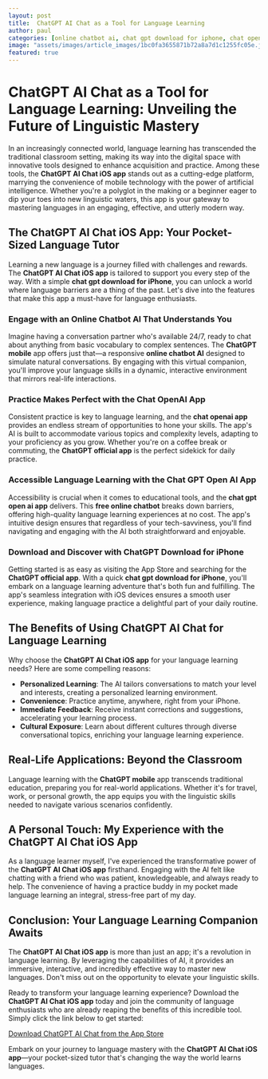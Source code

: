 ```yaml
---
layout: post
title:  ChatGPT AI Chat as a Tool for Language Learning
author: paul
categories: [online chatbot ai, chat gpt download for iphone, chat openai app, chatgpt mobile, chat gpt open ai app, chatgpt official app, free online chatbot]
image: "assets/images/article_images/1bc0fa3655871b72a8a7d1c1255fc05e.jpg"
featured: true
---
```


# ChatGPT AI Chat as a Tool for Language Learning: Unveiling the Future of Linguistic Mastery

In an increasingly connected world, language learning has transcended the traditional classroom setting, making its way into the digital space with innovative tools designed to enhance acquisition and practice. Among these tools, the **ChatGPT AI Chat iOS app** stands out as a cutting-edge platform, marrying the convenience of mobile technology with the power of artificial intelligence. Whether you're a polyglot in the making or a beginner eager to dip your toes into new linguistic waters, this app is your gateway to mastering languages in an engaging, effective, and utterly modern way.

## The ChatGPT AI Chat iOS App: Your Pocket-Sized Language Tutor

Learning a new language is a journey filled with challenges and rewards. The **ChatGPT AI Chat iOS app** is tailored to support you every step of the way. With a simple **chat gpt download for iPhone**, you can unlock a world where language barriers are a thing of the past. Let's dive into the features that make this app a must-have for language enthusiasts.

### Engage with an Online Chatbot AI That Understands You

Imagine having a conversation partner who's available 24/7, ready to chat about anything from basic vocabulary to complex sentences. The **ChatGPT mobile** app offers just that—a responsive **online chatbot AI** designed to simulate natural conversations. By engaging with this virtual companion, you'll improve your language skills in a dynamic, interactive environment that mirrors real-life interactions.

### Practice Makes Perfect with the Chat OpenAI App

Consistent practice is key to language learning, and the **chat openai app** provides an endless stream of opportunities to hone your skills. The app's AI is built to accommodate various topics and complexity levels, adapting to your proficiency as you grow. Whether you're on a coffee break or commuting, the **ChatGPT official app** is the perfect sidekick for daily practice.

### Accessible Language Learning with the Chat GPT Open AI App

Accessibility is crucial when it comes to educational tools, and the **chat gpt open ai app** delivers. This **free online chatbot** breaks down barriers, offering high-quality language learning experiences at no cost. The app's intuitive design ensures that regardless of your tech-savviness, you'll find navigating and engaging with the AI both straightforward and enjoyable.

### Download and Discover with ChatGPT Download for iPhone

Getting started is as easy as visiting the App Store and searching for the **ChatGPT official app**. With a quick **chat gpt download for iPhone**, you'll embark on a language learning adventure that's both fun and fulfilling. The app's seamless integration with iOS devices ensures a smooth user experience, making language practice a delightful part of your daily routine.

## The Benefits of Using ChatGPT AI Chat for Language Learning

Why choose the **ChatGPT AI Chat iOS app** for your language learning needs? Here are some compelling reasons:

- **Personalized Learning**: The AI tailors conversations to match your level and interests, creating a personalized learning environment.
- **Convenience**: Practice anytime, anywhere, right from your iPhone.
- **Immediate Feedback**: Receive instant corrections and suggestions, accelerating your learning process.
- **Cultural Exposure**: Learn about different cultures through diverse conversational topics, enriching your language learning experience.

## Real-Life Applications: Beyond the Classroom

Language learning with the **ChatGPT mobile** app transcends traditional education, preparing you for real-world applications. Whether it's for travel, work, or personal growth, the app equips you with the linguistic skills needed to navigate various scenarios confidently.

## A Personal Touch: My Experience with the ChatGPT AI Chat iOS App

As a language learner myself, I've experienced the transformative power of the **ChatGPT AI Chat iOS app** firsthand. Engaging with the AI felt like chatting with a friend who was patient, knowledgeable, and always ready to help. The convenience of having a practice buddy in my pocket made language learning an integral, stress-free part of my day.

## Conclusion: Your Language Learning Companion Awaits

The **ChatGPT AI Chat iOS app** is more than just an app; it's a revolution in language learning. By leveraging the capabilities of AI, it provides an immersive, interactive, and incredibly effective way to master new languages. Don't miss out on the opportunity to elevate your linguistic skills.

Ready to transform your language learning experience? Download the **ChatGPT AI Chat iOS app** today and join the community of language enthusiasts who are already reaping the benefits of this incredible tool. Simply click the link below to get started:

[Download ChatGPT AI Chat from the App Store](https://apps.apple.com/us/app/ai-ask-chat-with-ai-bots/id6472484891)

Embark on your journey to language mastery with the **ChatGPT AI Chat iOS app**—your pocket-sized tutor that's changing the way the world learns languages.